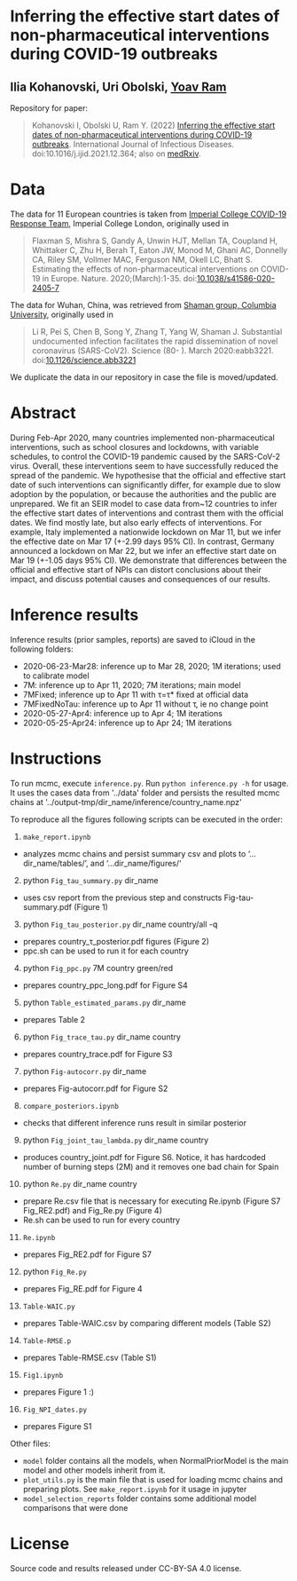 # Inferring the effective start dates of non-pharmaceutical interventions during COVID-19 outbreaks
## Ilia Kohanovski, Uri Obolski, [Yoav Ram](http://www.yoavram.com)

Repository for paper:

> Kohanovski I, Obolski U, Ram Y. (2022) [Inferring the effective start dates of non-pharmaceutical interventions during COVID-19 outbreaks](https://doi.org/10.1016/j.ijid.2021.12.364). International Journal of Infectious Diseases. doi:10.1016/j.ijid.2021.12.364; also on [medRxiv](http://doi.org/10.1101/2020.05.24.20092817).

# Data

The data for 11 European countries is taken from [Imperial College COVID-19 Response Team](https://github.com/ImperialCollegeLondon/covid19model), Imperial College London, originally used in
> Flaxman S, Mishra S, Gandy A, Unwin HJT, Mellan TA, Coupland H, Whittaker C, Zhu H, Berah T, Eaton JW, Monod M, Ghani AC, Donnelly CA, Riley SM, Vollmer MAC, Ferguson NM, Okell LC, Bhatt S. Estimating the effects of non-pharmaceutical interventions on COVID-19 in Europe. Nature. 2020;(March):1-35. doi:[10.1038/s41586-020-2405-7](http://doi.org/10.1038/s41586-020-2405-7)

The data for Wuhan, China, was retrieved from [Shaman group, Columbia University](https://github.com/SenPei-CU/COVID-19), originally used in
> Li R, Pei S, Chen B, Song Y, Zhang T, Yang W, Shaman J. Substantial undocumented infection facilitates the rapid dissemination of novel coronavirus (SARS-CoV2). Science (80- ). March 2020:eabb3221. doi:[10.1126/science.abb3221](https://science.sciencemag.org/content/368/6490/489)

We duplicate the data in our repository in case the file is moved/updated.

# Abstract

During Feb-Apr 2020, many countries implemented non-pharmaceutical interventions, such as school closures and lockdowns, with variable schedules, to control the COVID-19 pandemic caused by the SARS-CoV-2 virus.
Overall, these interventions seem to have successfully reduced the spread of the pandemic.
We hypothesise that the official and effective start date of such interventions can significantly differ, for example due to slow adoption by the population, or because the authorities and the public are unprepared.
We fit an SEIR model to case data from~12 countries to infer the effective start dates of interventions and contrast them with the official dates.
We find mostly late, but also early effects of interventions. For example, Italy implemented a nationwide lockdown on Mar 11, but we infer the effective date on Mar 17 (+-2.99 days 95% CI). In contrast, Germany announced a lockdown on Mar 22, but we infer an effective start date on Mar 19 (+-1.05 days 95% CI).
We demonstrate that differences between the official and effective start of NPIs can distort conclusions about their impact, and discuss potential causes and consequences of our results.

# Inference results

Inference results (prior samples, reports) are saved to iCloud in the following folders:
- 2020-06-23-Mar28: inference up to Mar 28, 2020; 1M iterations; used to calibrate model
- 7M: inference up to Apr 11, 2020; 7M iterations; main model
- 7MFixed; inference up to Apr 11 with τ=τ* fixed at official data
- 7MFixedNoTau: inference up to Apr 11 without τ, ie no change point
- 2020-05-27-Apr4: inference up to Apr 4; 1M iterations
- 2020-05-25-Apr24: inference up to Apr 24; 1M iterations

# Instructions

To run mcmc, execute `inference.py`. Run `python inference.py -h` for usage.
It uses the cases data from '../data' folder and persists the resulted mcmc chains at '../output-tmp/dir_name/inference/country_name.npz'

To reproduce all the figures following scripts can be executed in the order:
1. `make_report.ipynb` 
- analyzes mcmc chains and persist summary csv and plots to ‘…dir_name/tables/’, and ‘…dir_name/figures/‘
2. python `Fig_tau_summary.py` dir_name
- uses csv report from the previous step and constructs Fig-tau-summary.pdf (Figure 1)
3. python `Fig_tau_posterior.py` dir_name country/all -q
- prepares country_τ_posterior.pdf figures (Figure 2)
- ppc.sh can be used to run it for each country
4. python `Fig_ppc.py` 7M country green/red
- prepares country_ppc_long.pdf for Figure S4
5. python `Table_estimated_params.py` dir_name
- prepares Table 2
6. python `Fig_trace_tau.py` dir_name country
- prepares country_trace.pdf for Figure S3
7. python `Fig-autocorr.py` dir_name
- prepares Fig-autocorr.pdf for Figure S2
8. `compare_posteriors.ipynb`
- checks that different inference runs result in similar posterior
9. python `Fig_joint_tau_lambda.py` dir_name country
- produces country_joint.pdf for Figure S6.
Notice, it has hardcoded number of burning steps (2M) and it removes one bad chain for Spain
10. python `Re.py` dir_name country
- prepare Re.csv file that is necessary for executing Re.ipynb (Figure S7 Fig_RE2.pdf) and Fig_Re.py (Figure 4)
- Re.sh can be used to run for every country
11. `Re.ipynb` 
- prepares Fig_RE2.pdf for Figure S7
12. python `Fig_Re.py`
- prepares Fig_RE.pdf for Figure 4
13. `Table-WAIC.py`
- prepares Table-WAIC.csv by comparing different models (Table S2)
14. `Table-RMSE.p`
- prepares Table-RMSE.csv (Table S1)
15. `Fig1.ipynb`
- prepares Figure 1 :)
16. `Fig_NPI_dates.py`
- prepares Figure S1

Other files:
- `model` folder contains all the models, when NormalPriorModel is the main model and other models inherit from it.
- `plot_utils.py` is the main file that is used for loading mcmc chains and preparing plots. See `make_report.ipynb` for it usage in jupyter
- `model_selection_reports` folder contains some additional model comparisons that were done

# License

Source code and results released under CC-BY-SA 4.0 license.
